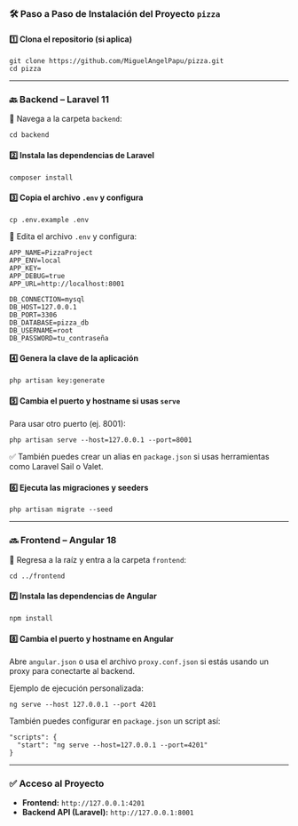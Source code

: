 ### 🛠️ Paso a Paso de Instalación del Proyecto `pizza`

#### 1️⃣ Clona el repositorio (si aplica)

```less
git clone https://github.com/MiguelAngelPapu/pizza.git
cd pizza
```

------

### 🔙 Backend – Laravel 11

📁 Navega a la carpeta `backend`:

```less
cd backend
```

#### 2️⃣ Instala las dependencias de Laravel

```less
composer install
```

#### 3️⃣ Copia el archivo `.env` y configura

```less
cp .env.example .env
```

🔧 Edita el archivo `.env` y configura:

```less
APP_NAME=PizzaProject
APP_ENV=local
APP_KEY=
APP_DEBUG=true
APP_URL=http://localhost:8001

DB_CONNECTION=mysql
DB_HOST=127.0.0.1
DB_PORT=3306
DB_DATABASE=pizza_db
DB_USERNAME=root
DB_PASSWORD=tu_contraseña
```

#### 4️⃣ Genera la clave de la aplicación

```less
php artisan key:generate
```

#### 5️⃣ Cambia el puerto y hostname si usas `serve`

Para usar otro puerto (ej. 8001):

```less
php artisan serve --host=127.0.0.1 --port=8001
```

✅ También puedes crear un alias en `package.json` si usas herramientas como Laravel Sail o Valet.

#### 6️⃣ Ejecuta las migraciones y seeders

```less
php artisan migrate --seed
```

------

### 🔜 Frontend – Angular 18

📁 Regresa a la raíz y entra a la carpeta `frontend`:

```less
cd ../frontend
```

#### 7️⃣ Instala las dependencias de Angular

```less
npm install
```

#### 8️⃣ Cambia el puerto y hostname en Angular

Abre `angular.json` o usa el archivo `proxy.conf.json` si estás usando un proxy para conectarte al backend.

Ejemplo de ejecución personalizada:

```less
ng serve --host 127.0.0.1 --port 4201
```

También puedes configurar en `package.json` un script así:

```less
"scripts": {
  "start": "ng serve --host=127.0.0.1 --port=4201"
}
```

------

### ✅ Acceso al Proyecto

- **Frontend:** `http://127.0.0.1:4201`
- **Backend API (Laravel):** `http://127.0.0.1:8001`